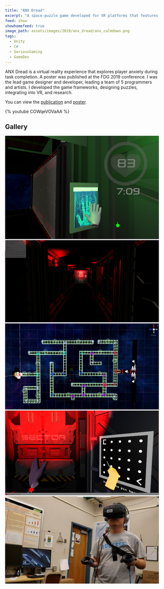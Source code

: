 ```yaml
---
title: "ANX Dread"
excerpt: "A space-puzzle game developed for VR platforms that features an arduino heart-rate monitor to measure heart-rate throughout the experience."
feed: show
showhomefeed: true
image_path: assets/images/2019/anx_dread/anx_calmdown.png 
tags:
  - Unity
  - C#
  - SeriousGaming
  - GameDev
---
```


ANX Dread is a virtual reality experience that explores player anxiety during task completion. A poster was published at the FDG 2019 conference.  I was the lead game designer and developer, leading a team of 5 programmers and artists. I developed the game frameworks, designing puzzles, integrating into VR, and research.

You can view the [publication](https://dl.acm.org/doi/10.1145/3337722.3341821) and [poster](http://users.csc.calpoly.edu/~zwood/teaching/CIA/FDG_CIA_capstone.pdf).

{% youtube COWqeVOVaAA %}

## Gallery

![](/assets/images/2019/anx_dread/anx_calmdown.png)
![](/assets/images/2019/anx_dread/hallway2.png)
![](/assets/images/2019/anx_dread/maze_overview.png)
![](/assets/images/2019/anx_dread/puzzle.png)
![](/assets/images/2019/anx_dread/playertest.jpg)
